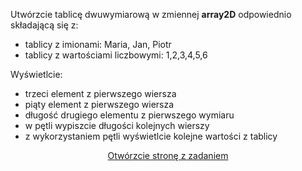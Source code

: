
Utwórzcie tablicę dwuwymiarową w zmiennej **array2D** odpowiednio składającą się z:
- tablicy z imionami: Maria, Jan, Piotr
- tablicy z wartościami liczbowymi: 1,2,3,4,5,6

Wyświetlcie:
- trzeci element z pierwszego wiersza
- piąty element z pierwszego wiersza
- długość drugiego elementu z pierwszego wymiaru
- w pętli wypiszcie długości kolejnych wierszy
- z wykorzystaniem pętli wyświetlcie kolejne wartości z tablicy


<center>
  <a href="/lab.tablice-wielowymiarowe/task1.html" target="_blank">
  Otwórzcie stronę z zadaniem</a>
</center>
